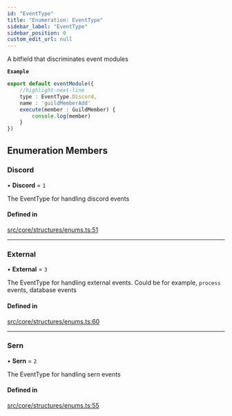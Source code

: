 ```yaml
---
id: "EventType"
title: "Enumeration: EventType"
sidebar_label: "EventType"
sidebar_position: 0
custom_edit_url: null
---
```


A bitfield that discriminates event modules

**`Example`**

```ts
export default eventModule({
    //highlight-next-line
    type : EventType.Discord,
    name : 'guildMemberAdd'
    execute(member : GuildMember) {
        console.log(member)
    }
})
```

## Enumeration Members

### Discord

• **Discord** = ``1``

The EventType for handling discord events

#### Defined in

[src/core/structures/enums.ts:51](https://github.com/sern-handler/handler/blob/81cdde2/src/core/structures/enums.ts#L51)

___

### External

• **External** = ``3``

The EventType for handling external events.
Could be for example, `process` events, database events

#### Defined in

[src/core/structures/enums.ts:60](https://github.com/sern-handler/handler/blob/81cdde2/src/core/structures/enums.ts#L60)

___

### Sern

• **Sern** = ``2``

The EventType for handling sern events

#### Defined in

[src/core/structures/enums.ts:55](https://github.com/sern-handler/handler/blob/81cdde2/src/core/structures/enums.ts#L55)
